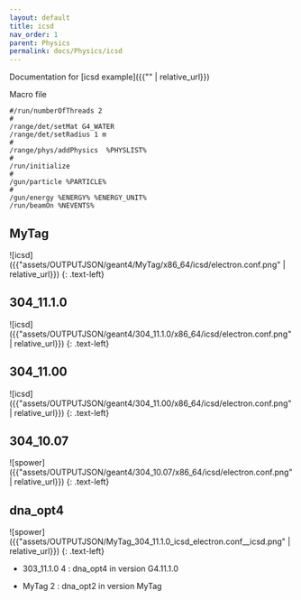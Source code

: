 ```yaml
---
layout: default
title: icsd
nav_order: 1
parent: Physics
permalink: docs/Physics/icsd
---
```

Documentation for [icsd example]({{"" | relative_url}}) 

Macro file
```
#/run/numberOfThreads 2
#
/range/det/setMat G4_WATER
/range/det/setRadius 1 m
#
/range/phys/addPhysics  %PHYSLIST%
#
/run/initialize
#
/gun/particle %PARTICLE%
#
/gun/energy %ENERGY% %ENERGY_UNIT%
/run/beamOn %NEVENTS%
```

## MyTag

![icsd]({{"assets/OUTPUTJSON/geant4/MyTag/x86_64/icsd/electron.conf.png" | relative_url}})
{: .text-left}

## 304_11.1.0
![icsd]({{"assets/OUTPUTJSON/geant4/304_11.1.0/x86_64/icsd/electron.conf.png" | relative_url}})
{: .text-left}

## 304_11.00
![icsd]({{"assets/OUTPUTJSON/geant4/304_11.00/x86_64/icsd/electron.conf.png" | relative_url}})
{: .text-left}

## 304_10.07
![spower]({{"assets/OUTPUTJSON/geant4/304_10.07/x86_64/icsd/electron.conf.png" | relative_url}})
{: .text-left}

## dna_opt4

![spower]({{"assets/OUTPUTJSON/MyTag_304_11.1.0_icsd_electron.conf__icsd.png" | relative_url}})
{: .text-left}

- 303_11.1.0 4 : dna_opt4 in version G4.11.1.0

- MyTag 2 : dna_opt2 in version MyTag
